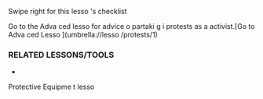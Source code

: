 [Title]: # (Что теперь?)
[Order]: # (9)

Swipe right for this lesso
's checklist

Go to the Adva
ced lesso
 for advice o
 partaki
g i
 protests as a
 activist.[Go to Adva
ced Lesso
](umbrella://lesso
/protests/1)

### RELATED LESSONS/TOOLS

*   
Protective Equipme
t lesso
